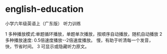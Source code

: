 # english-education
小学六年级英语上（广东版） 听力训练

1 多种播放模式:单题循环播放，单题单次播放，按顺序自动播放，随机自动播放
2 多种播放速度: 0.5倍速度播放--2倍速度播放。 慢，有助于听清每一个发音， 快，节省时间。
3 可显示或隐藏听力原文。
